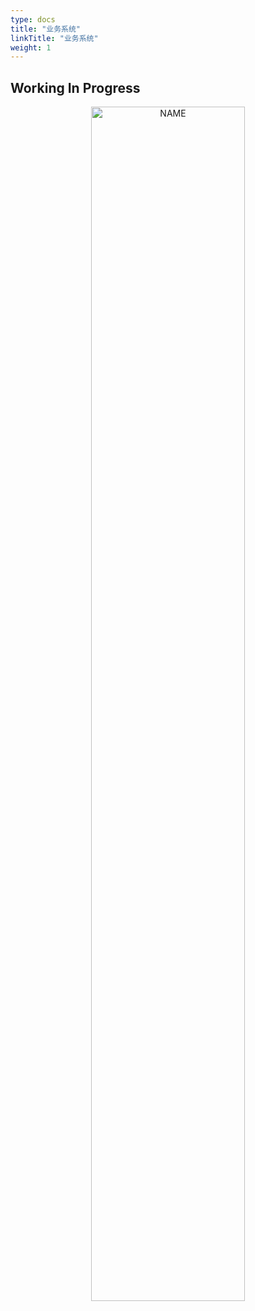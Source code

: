 ```yaml
---
type: docs
title: "业务系统"
linkTitle: "业务系统"
weight: 1
---
```


## Working In Progress

<div align="center">
<img src="https://infi-img.oss-cn-hangzhou.aliyuncs.com/img/tumblr_o68i2aVvlE1s9f4joo1_500.gif" style="display:block;width:70%;" alt="NAME" align=center />
</div>
